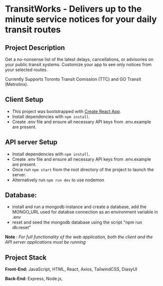 # TransitWorks - Delivers up to the minute service notices for your daily transit routes
## Project Description

Get a no-nonsense list of the latest delays, cancellations, or advisories on your public transit systems.
Customize your app to see only notices from your selected routes.

Currently Supports Toronto Transit Comission (TTC) and GO Transit (Metrolinx).

## Client Setup

- This project was bootstrapped with [Create React App](https://github.com/facebook/create-react-app).
- Install dependencies with `npm install`.
- Create .env file and ensure all necessary API keys from .env.example are present.

## API server Setup

- Install dependencies with `npm install`.
- Create .env file and ensure all necessary API keys from .env.example are present.
- Once run `npm start` from the root directory of the project to launch the server. 
- Alternatively run `npm run dev` to use nodemon

## Database:
- install and run a mongodb instance and create a database, add the MONGO_URL used for databse connection as an environment variable in .env
- reset and seed the mongodb database using the script "npm run db:reset"

**Note** : _For full functionality of the web application, both the client and the API server applications must be running_

## Project Stack

__Front-End:__ JavaScript, HTML, React, Axios, TailwindCSS, DiasyUI

__Back-End:__ Express, Node.js,
